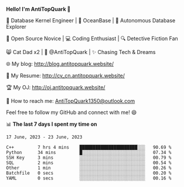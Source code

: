 
**Hello! I'm AntiTopQuark 👋**

🔧 Database Kernel Engineer | 🌊 OceanBase | 🤖 Autonomous Database Explorer

🌱 Open Source Novice | 💻 Coding Enthusiast | 🔍 Detective Fiction Fan

😸 Cat Dad x2 | 🎉 @AntiTopQuark | ✨ Chasing Tech & Dreams

🌐 My blog: http://blog.antitopquark.website/

📄 My Resume: http://cv_cn.antitopquark.website/

🏆 My OJ: http://oj.antitopquark.website/

📧 How to reach me: AntiTopQuark1350@outlook.com

Feel free to follow my GitHub and connect with me! 😄

📊 **The last 7 days I spent my time on** 

<!--START_SECTION:waka-->
```text
17 June, 2023 - 23 June, 2023

C++         7 hrs 4 mins    ██████████████████████░░░   90.69 % 
Python      34 mins         █░░░░░░░░░░░░░░░░░░░░░░░░   07.34 % 
SSH Key     3 mins          ░░░░░░░░░░░░░░░░░░░░░░░░░   00.79 % 
SQL         2 mins          ░░░░░░░░░░░░░░░░░░░░░░░░░   00.54 % 
Other       1 min           ░░░░░░░░░░░░░░░░░░░░░░░░░   00.26 % 
Batchfile   0 secs          ░░░░░░░░░░░░░░░░░░░░░░░░░   00.20 % 
YAML        0 secs          ░░░░░░░░░░░░░░░░░░░░░░░░░   00.16 %
```
<!--END_SECTION:waka-->


